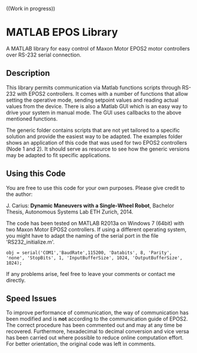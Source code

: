((Work in progress))

MATLAB EPOS Library
===================
A MATLAB library for easy control of Maxon Motor EPOS2 motor controllers over RS-232 serial connection.

Description
------------------

This library permits communication via Matlab functions scripts through RS-232 with EPOS2 controllers. It comes with a number of functions that allow setting the operative mode, sending setpoint values and reading actual values from the device.
There is also a Matlab GUI which is an easy way to drive your system in manual mode. The GUI uses callbacks to the above mentioned functions.

The generic folder contains scripts that are not yet tailored to a specific solution and provide the easiest way to be adapted.
The examples folder shows an application of this code that was used for two EPOS2 controllers (Node 1 and 2). It should serve as resource to see how the generic versions may be adapted to fit specific applications.


Using this Code
----------------
You are free to use this code for your own purposes. Please give credit to the author:

J. Carius: **Dynamic Maneuvers with a Single-Wheel Robot**, Bachelor Thesis, Autonomous Systems Lab ETH Zurich, 2014.

The code has been tested on MATLAB R2013a on Windows 7 (64bit) with two Maxon Motor EPOS2 controllers. If using a different operating system, you might have to adapt the naming of the serial port in the file 'RS232_initialize.m'.

    obj = serial('COM1','BaudRate',115200, 'Databits', 8, 'Parity', 'none', 'StopBits', 1, 'InputBufferSize', 1024, 'OutputBufferSize', 1024);

If any problems arise, feel free to leave your comments or contact me directly.

Speed Issues
-------------
To improve performance of communication, the way of communication has been modified and is **not** according to the communication guide of EPOS2. The correct procedure has been commented out and may at any time be recovered. Furthermore, hexadecimal to decimal conversion and vice versa has been carried out where possible to reduce online computation effort. For better orientation, the original code was left in comments.

